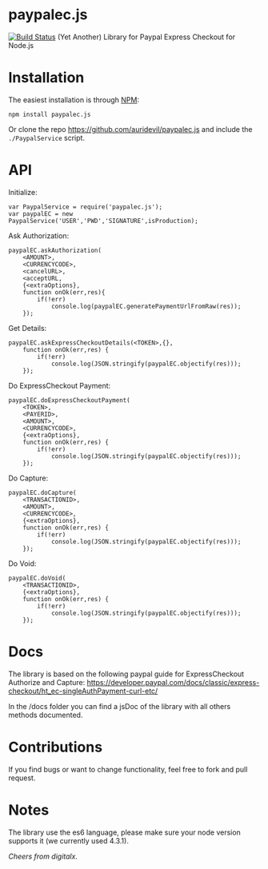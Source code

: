 paypalec.js
=================
[![Build Status](https://travis-ci.org/auridevil/paypalec.js.svg?branch=master)](https://travis-ci.org/auridevil/paypalec.js)
(Yet Another) Library for Paypal Express Checkout for Node.js

Installation
============

The easiest installation is through [NPM](http://npmjs.org):

    npm install paypalec.js
    
Or clone the repo https://github.com/auridevil/paypalec.js and include the `./PaypalService` script.

API
===

Initialize:
    
    var PaypalService = require('paypalec.js');
    var paypalEC = new PaypalService('USER','PWD','SIGNATURE',isProduction);
    
Ask Authorization:
    
    paypalEC.askAuthorization(
        <AMOUNT>,
        <CURRENCYCODE>,
        <cancelURL>,
        <acceptURL,
        {<extraOptions},
        function onOk(err,res){
            if(!err)
                console.log(paypalEC.generatePaymentUrlFromRaw(res));
        });
        
Get Details:

    paypalEC.askExpressCheckoutDetails(<TOKEN>,{},
        function onOk(err,res) {
            if(!err)
                console.log(JSON.stringify(paypalEC.objectify(res)));
        });
        
Do ExpressCheckout Payment:

    paypalEC.doExpressCheckoutPayment(
        <TOKEN>,
        <PAYERID>,
        <AMOUNT>,
        <CURRENCYCODE>,
        {<extraOptions},
        function onOk(err,res) {
            if(!err)
                console.log(JSON.stringify(paypalEC.objectify(res)));
        });
        
Do Capture:

    paypalEC.doCapture(
        <TRANSACTIONID>,
        <AMOUNT>,
        <CURRENCYCODE>,
        {<extraOptions},
        function onOk(err,res) {
            if(!err)
                console.log(JSON.stringify(paypalEC.objectify(res)));
        });

Do Void:

    paypalEC.doVoid(
        <TRANSACTIONID>,
        {<extraOptions},
        function onOk(err,res) {
            if(!err)
                console.log(JSON.stringify(paypalEC.objectify(res)));
        });

Docs
=============

The library is based on the following paypal guide for ExpressCheckout Authorize and Capture:
    https://developer.paypal.com/docs/classic/express-checkout/ht_ec-singleAuthPayment-curl-etc/
    
In the /docs folder you can find a jsDoc of the library with all others methods documented.


Contributions
=============

If you find bugs or want to change functionality, feel free to fork and pull request.

Notes
=====

The library use the es6 language, please make sure your node version supports it (we currently used 4.3.1).



<i>Cheers from digitalx.</i>